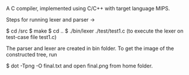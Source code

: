 A C compiler, implemented using C/C++ with target language MIPS.

Steps for running lexer and parser ->
 
$ cd /src
$ make
$ cd ..
$ ./bin/lexer ./test/test1.c (to execute the lexer on test-case file test1.c)

The parser and lexer are created in bin folder.
To get the image of the constructed tree, run

$ dot -Tpng -O final.txt
and open final.png from home folder.